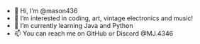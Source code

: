 - 👋 Hi, I’m @mason436
- 👀 I’m interested in coding, art, vintage electronics and music!
- 🌱 I’m currently learning Java and Python 
- 📫 You can reach me on GitHub or Discord @MJ.4346 
<!--- - 💞️ I’m looking to collaborate on --->

<!---
mason436/mason436 is a ✨ special ✨ repository because its `README.md` (this file) appears on your GitHub profile.
You can click the Preview link to take a look at your changes.
--->

